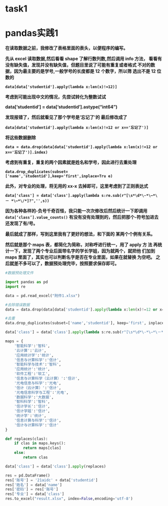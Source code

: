 # task1


# **pandas实践1**

**在读取数据之前，我修改了表格里面的表头，以便程序的编写。** 

**先从 excel 读取数据,然后看看 shape 了解行数列数,然后调用 info 方法， 看看有没有缺失值，发现并没有缺失值，但题目里说了可能有重复或者格式 不对的数据，因为最主要的是学号,一般学号的长度都是 12 个数字，所以筛 选出不是 12 位数的** 

**`data[data['studentid'].apply(lambda x:len(x)!=12)]`** 

**考虑到可能出现中文的情况，先尝试转化为整数试试** 

**data[‘studentid’] = data[‘studentid’].astype(“int64”)** 



**发现报错了，然后就看见了那个学号是’忘记了’的 最后修改成了** 

**`data[data['studentid'].apply(lambda x:len(x)!=12 or x=='忘记了')]`** 

**将这些数据删除**

 **`data = data.drop(data[data['studentid'].apply(lambda x:len(x)!=12 or x=='忘记了')].index)`** 

**考虑到有重复，重复的两个因素就是姓名和学号，因此进行去重处理** 

**`data.drop_duplicates(subset=['name','studentid'],keep='first',inplace=Tru e)`**

 **此外，对专业的处理，将无用的 xx-x 去掉即可，这里考虑到了正则表达式** 

**`data['class'] = data['class'].apply(lambda s:re.sub(r"[\s*\d*\-*\—*\ － *\–*\/*]?",'',s))`** 

**因为各种各样的-负号千奇百怪，我只能一次次修改后然后统计一下即调用 `data[‘class’].value_counts()` 有没有没有处理到的，然后把那个-符号加进去 还发现了有/号。**

**最后就成了那样，写到这里我有了更好的想法，和下面的 某两个个例有关系。** 

**然后就是那个 maps 表，都简化为简称，对称呼进行统一，用了 apply 方 法 再统计一下，发现了两个专业后面带名字的学长学姐，因为就两个，就把他 们加到 maps 里面了，其实也可以判断名字是否在专业里面，如果在就替换 为空吧。 之后就差不多可以了，数据预处理完毕，按照要求保存即可。**

```python
#数据预处理文件

import pandas as pd
import re

data = pd.read_excel("附件1.xlsx")

#去除错误数据
data = data.drop(data[data['studentid'].apply(lambda x:len(x)!=12 or x=='忘记了')].index)

#去重
data.drop_duplicates(subset=['name','studentid'], keep='first', inplace=True)

data['class'] = data['class'].apply(lambda s:re.sub(r"[\s*\d*\-*\—*\－*\–*\/*]?", '', s))

maps = {
    '智能科学':'智科',
    '云计算':'云计',
    '应用统计学':'统计',
    '信息与计算科学':'信计',
    '智能科学与技术':'智科',
    '应用统计':'统计',
    '软件工程':'软工',
    '信息与计算科学（云计算）':'信计',
    '光电信息与科学':'光电',
    '信计（云计算）':'信计',
    '光电信息科学与工程':'光电',
    '数据科学':'大数据',
    '智科科学':'智科',
    '信计学长':'信计',
    '信计学姐':'信计',
    '统计学':'统计',
    '信息计算与科学':'信计',
    '信计与计算科学':'信计'
}

def replaces(clas):
    if clas in maps.keys():
        return maps[clas]
    else:
        return clas

data['class'] = data['class'].apply(replaces)

res = pd.DataFrame()
res['账号'] = '21aidc' + data['studentid']
res['姓名'] = data['name']
res['密码'] = res['账号']
res['专业'] = data['class']
res.to_excel("result.xlsx", index=False,encoding='utf-8')
```




